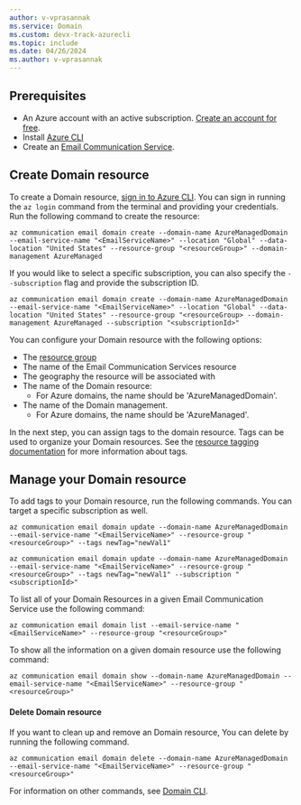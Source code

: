 ```yaml
---
author: v-vprasannak
ms.service: Domain
ms.custom: devx-track-azurecli
ms.topic: include
ms.date: 04/26/2024
ms.author: v-vprasannak
---
```


## Prerequisites

- An Azure account with an active subscription. [Create an account for free](https://azure.microsoft.com/free/dotnet/).
- Install [Azure CLI](/cli/azure/install-azure-cli-windows?tabs=azure-cli) 
- Create an [Email Communication Service](/azure/communication-services/quickstarts/email/create-email-communication-resource).

## Create Domain resource

To create a Domain resource, [sign in to Azure CLI](/cli/azure/authenticate-azure-cli). You can sign in running the ```az login``` command from the terminal and providing your credentials. Run the following command to create the resource:

```azurepowershell-interactive
az communication email domain create --domain-name AzureManagedDomain --email-service-name "<EmailServiceName>" --location "Global" --data-location "United States" --resource-group "<resourceGroup>" --domain-management AzureManaged
```

If you would like to select a specific subscription, you can also specify the ```--subscription``` flag and provide the subscription ID.
```azurepowershell-interactive
az communication email domain create --domain-name AzureManagedDomain --email-service-name "<EmailServiceName>" --location "Global" --data-location "United States" --resource-group "<resourceGroup> --domain-management AzureManaged --subscription "<subscriptionId>"
```

You can configure your Domain resource with the following options:

* The [resource group](../../../../azure-resource-manager/management/manage-resource-groups-cli.md)
* The name of the Email Communication Services resource
* The geography the resource will be associated with
* The name of the Domain resource:
	* For Azure domains, the name should be 'AzureManagedDomain'.
* The name of the Domain management.
	* For Azure domains, the name should be 'AzureManaged'.	

In the next step, you can assign tags to the domain resource. Tags can be used to organize your Domain resources. See the [resource tagging documentation](../../../../azure-resource-manager/management/tag-resources.md) for more information about tags.

## Manage your Domain resource

To add tags to your Domain resource, run the following commands. You can target a specific subscription as well.

```azurepowershell-interactive
az communication email domain update --domain-name AzureManagedDomain --email-service-name "<EmailServiceName>" --resource-group "<resourceGroup>" --tags newTag="newVal1"

az communication email domain update --domain-name AzureManagedDomain --email-service-name "<EmailServiceName>" --resource-group "<resourceGroup>" --tags newTag="newVal1" --subscription "<subscriptionId>"
```

To list all of your Domain Resources in a given Email Communication Service use the following command:

```azurepowershell-interactive
az communication email domain list --email-service-name "<EmailServiceName>" --resource-group "<resourceGroup>"
```
To show all the information on a given domain resource use the following command:

```azurepowershell-interactive
az communication email domain show --domain-name AzureManagedDomain --email-service-name "<EmailServiceName>" --resource-group "<resourceGroup>"
```

#### Delete Domain resource

If you want to clean up and remove an Domain resource, You can delete by running the following command.

```azurepowershell-interactive
az communication email domain delete --domain-name AzureManagedDomain --email-service-name "<EmailServiceName>" --resource-group "<resourceGroup>"
```

For information on other commands, see [Domain CLI](/cli/azure/communication/email/domain).
